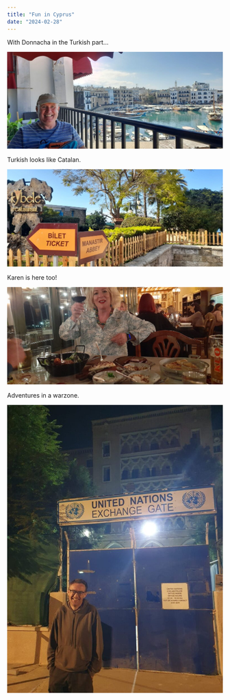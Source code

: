 ```yaml
---
title: "Fun in Cyprus"
date: "2024-02-28"
---
```


With Donnacha in the Turkish part...

![](images/20240225_1533467888621379055385782-1024x461.jpg)

Turkish looks like Catalan.

![](images/20240225_1632112742866487043332696-1024x461.jpg)

Karen is here too!

![](images/20240228_2014546090882169873864003-1024x461.jpg)

Adventures in a warzone.

![](images/img-20240229-wa00011313115409211684363-768x1024.jpg)
